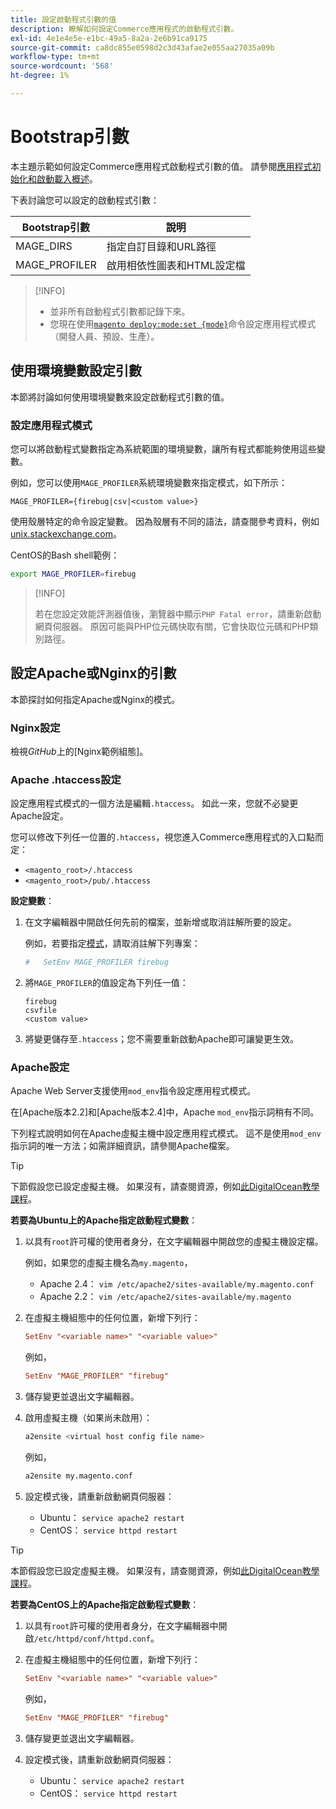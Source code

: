 ```yaml
---
title: 設定啟動程式引數的值
description: 瞭解如何設定Commerce應用程式的啟動程式引數。
exl-id: 4e1e4e5e-e1bc-49a5-8a2a-2e6b91ca9175
source-git-commit: ca8dc855e0598d2c3d43afae2e055aa27035a09b
workflow-type: tm+mt
source-wordcount: '568'
ht-degree: 1%

---
```


# Bootstrap引數

本主題示範如何設定Commerce應用程式啟動程式引數的值。 請參閱[應用程式初始化和啟動載入概述](initialization.md)。

下表討論您可以設定的啟動程式引數：

| Bootstrap引數 | 說明 |
| ------------------- | -------------------------------------------- |
| MAGE_DIRS | 指定自訂目錄和URL路徑 |
| MAGE_PROFILER | 啟用相依性圖表和HTML設定檔 |

>[!INFO]
>
>- 並非所有啟動程式引數都記錄下來。
>- 您現在使用[`magento deploy:mode:set {mode}`](../cli/set-mode.md)命令設定應用程式模式（開發人員、預設、生產）。

## 使用環境變數設定引數

本節將討論如何使用環境變數來設定啟動程式引數的值。

### 設定應用程式模式

您可以將啟動程式變數指定為系統範圍的環境變數，讓所有程式都能夠使用這些變數。

例如，您可以使用`MAGE_PROFILER`系統環境變數來指定模式，如下所示：

```
MAGE_PROFILER={firebug|csv|<custom value>}
```

使用殼層特定的命令設定變數。 因為殼層有不同的語法，請查閱參考資料，例如[unix.stackexchange.com][unix-stackx]。

CentOS的Bash shell範例：

```bash
export MAGE_PROFILER=firebug
```

>[!INFO]
>
>若在您設定效能評測器值後，瀏覽器中顯示`PHP Fatal error`，請重新啟動網頁伺服器。 原因可能與PHP位元碼快取有關，它會快取位元碼和PHP類別路徑。

## 設定Apache或Nginx的引數

本節探討如何指定Apache或Nginx的模式。

### Nginx設定

檢視&#x200B;_GitHub_&#x200B;上的[Nginx範例組態]。

### Apache .htaccess設定

設定應用程式模式的一個方法是編輯`.htaccess`。 如此一來，您就不必變更Apache設定。

您可以修改下列任一位置的`.htaccess`，視您進入Commerce應用程式的入口點而定：

- `<magento_root>/.htaccess`
- `<magento_root>/pub/.htaccess`

**設定變數**：

1. 在文字編輯器中開啟任何先前的檔案，並新增或取消註解所要的設定。

   例如，若要指定[模式](application-modes.md)，請取消註解下列專案：

   ```conf
   #   SetEnv MAGE_PROFILER firebug
   ```

1. 將`MAGE_PROFILER`的值設定為下列任一值：

   ```
   firebug
   csvfile
   <custom value>
   ```

1. 將變更儲存至`.htaccess`；您不需要重新啟動Apache即可讓變更生效。

### Apache設定

Apache Web Server支援使用`mod_env`指令設定應用程式模式。

在[Apache版本2.2]和[Apache版本2.4]中，Apache `mod_env`指示詞稍有不同。

下列程式說明如何在Apache虛擬主機中設定應用程式模式。 這不是使用`mod_env`指示詞的唯一方法；如需詳細資訊，請參閱Apache檔案。

>[!TIP]
>
>下節假設您已設定虛擬主機。 如果沒有，請查閱資源，例如[此DigitalOcean教學課程](https://www.digitalocean.com/community/tutorials/how-to-set-up-apache-virtual-hosts-on-ubuntu-14-04-lts)。

**若要為Ubuntu上的Apache指定啟動程式變數**：

1. 以具有`root`許可權的使用者身分，在文字編輯器中開啟您的虛擬主機設定檔。

   例如，如果您的虛擬主機名為`my.magento`，

   - Apache 2.4： `vim /etc/apache2/sites-available/my.magento.conf`
   - Apache 2.2： `vim /etc/apache2/sites-available/my.magento`

1. 在虛擬主機組態中的任何位置，新增下列行：

   ```conf
   SetEnv "<variable name>" "<variable value>"
   ```

   例如，

   ```conf
   SetEnv "MAGE_PROFILER" "firebug"
   ```

1. 儲存變更並退出文字編輯器。
1. 啟用虛擬主機（如果尚未啟用）：

   ```bash
   a2ensite <virtual host config file name>
   ```

   例如，

   ```bash
   a2ensite my.magento.conf
   ```

1. 設定模式後，請重新啟動網頁伺服器：

   - Ubuntu： `service apache2 restart`
   - CentOS： `service httpd restart`

>[!TIP]
>
>本節假設您已設定虛擬主機。 如果沒有，請查閱資源，例如[此DigitalOcean教學課程](https://www.digitalocean.com/community/tutorials/how-to-set-up-apache-virtual-hosts-on-centos-6)。

**若要為CentOS上的Apache指定啟動程式變數**：

1. 以具有`root`許可權的使用者身分，在文字編輯器中開啟`/etc/httpd/conf/httpd.conf`。

1. 在虛擬主機組態中的任何位置，新增下列行：

   ```conf
   SetEnv "<variable name>" "<variable value>"
   ```

   例如，

   ```conf
   SetEnv "MAGE_PROFILER" "firebug"
   ```

1. 儲存變更並退出文字編輯器。

1. 設定模式後，請重新啟動網頁伺服器：

   - Ubuntu： `service apache2 restart`
   - CentOS： `service httpd restart`

<!-- link definitions -->

[Apache 2.2版]: https://httpd.apache.org/docs/2.2/mod/mod_env.html#setenv
[Apache 2.4版]: https://httpd.apache.org/docs/2.4/mod/mod_env.html#setenv
[Nginx範例設定]: https://github.com/magento/magento2/blob/2.4/nginx.conf.sample#L16
[unix-stackx]: https://unix.stackexchange.com/questions/117467/how-to-permanently-set-environmental-variables
